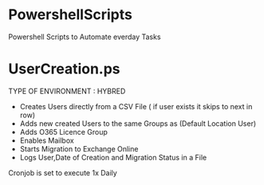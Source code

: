 # PowershellScripts
Powershell Scripts to Automate everday Tasks


# UserCreation.ps

TYPE OF ENVIRONMENT : HYBRED 

- Creates Users directly from a CSV File ( if user exists it skips to next in row)
- Adds new created Users to the same Groups as (Default Location User)
- Adds O365 Licence Group 
- Enables Mailbox
- Starts Migration to Exchange Online
- Logs User,Date of Creation and Migration Status in a File

Cronjob is set to execute 1x Daily
